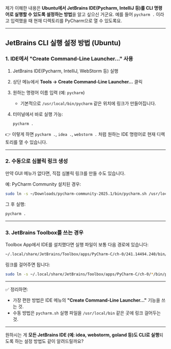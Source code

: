 제가 이해한 내용은 **Ubuntu에서 JetBrains IDE(Pycharm, IntelliJ 등)를 CLI 명령어로 실행할 수 있도록 설정하는 방법**을 알고 싶으신 거군요. 예를 들어 `pycharm .` 이라고 입력했을 때 현재 디렉토리를 PyCharm으로 열 수 있도록요.

---

## JetBrains CLI 실행 설정 방법 (Ubuntu)

### 1. IDE에서 "Create Command-Line Launcher…" 사용

1. JetBrains IDE(Pycharm, IntelliJ, WebStorm 등) 실행
2. 상단 메뉴에서 **Tools → Create Command-Line Launcher…** 클릭
3. 원하는 명령어 이름 입력 (예: `pycharm`)

   * 기본적으로 `/usr/local/bin/pycharm` 같은 위치에 링크가 만들어집니다.
4. 터미널에서 바로 실행 가능:

   ```bash
   pycharm .
   ```

👉 이렇게 하면 `pycharm .`, `idea .`, `webstorm .` 처럼 원하는 IDE 명령어로 현재 디렉토리를 열 수 있습니다.

---

### 2. 수동으로 심볼릭 링크 생성

만약 GUI 메뉴가 없다면, 직접 심볼릭 링크를 만들 수도 있습니다.

예: PyCharm Community 설치된 경우:

```bash
sudo ln -s ~/Downloads/pycharm-community-2025.1/bin/pycharm.sh /usr/local/bin/pycharm
```

그 후 실행:

```bash
pycharm .
```

---

### 3. JetBrains Toolbox를 쓰는 경우

Toolbox App에서 IDE를 설치했다면 실행 파일이 보통 다음 경로에 있습니다:

```bash
~/.local/share/JetBrains/Toolbox/apps/PyCharm-C/ch-0/241.14494.240/bin/pycharm.sh
```

링크를 걸어주면 됩니다:

```bash
sudo ln -s ~/.local/share/JetBrains/Toolbox/apps/PyCharm-C/ch-0/*/bin/pycharm.sh /usr/local/bin/pycharm
```

---

✅ 정리하면:

* 가장 편한 방법은 IDE 메뉴의 **"Create Command-Line Launcher…"** 기능을 쓰는 것.
* 수동 방법은 `pycharm.sh` 실행 파일을 `/usr/local/bin` 같은 곳에 링크 걸어두는 것.

---

원하시는 게 **모든 JetBrains IDE (예: idea, webstorm, goland 등)도 CLI로 실행**되도록 하는 설정 방법도 같이 알려드릴까요?
